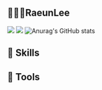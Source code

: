 ## 👩🏻‍💻RaeunLee
<a href="버튼을 눌렀을 때 이동할 링크" target="preparingnow!"><img src="https://img.shields.io/badge/Instagram-배경색?style=flat&logo=appveyor&logoColor=#E4405F"/></a>
<a href="버튼을 눌렀을 때 이동할 링크" target="_blank"><img src="https://img.shields.io/badge/뱃지레이블-배경색?style=뱃지모양&logo=로고&logoColor=로고색상"/></a>
![Anurag's GitHub stats](https://github-readme-stats.vercel.app/api?username=raeunlee&show_icons=true&theme=radical)

## 🤖 Skills


## 🦾 Tools

